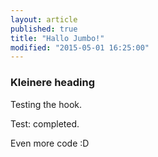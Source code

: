 ```yaml
---
layout: article
published: true
title: "Hallo Jumbo!"
modified: "2015-05-01 16:25:00"
---
```






### Kleinere heading

Testing the hook.

Test: completed.

Even more code :D
